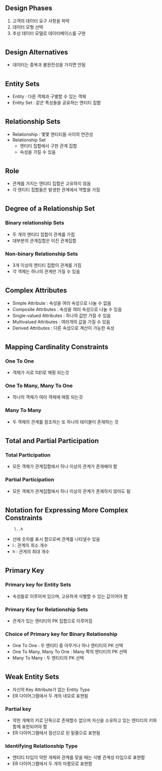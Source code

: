 ## Design Phases
1. 고객의 데이터 요구 사항을 파악
2. 데이터 모형 선택
3. 추상 데이터 모델로 데이터베이스를 구현

#
## Design Alternatives
- 데이터는 중복과 불완전성을 가지면 안됨

#
## Entity Sets
- Entity : 다른 객체과 구별할 수 있는 객체
- Entity Set : 같은 특성들을 공유하는 엔티티 집합

#
## Relationship Sets
- Relationship : 몇몇 엔티티들 사이의 연관성
- Relationship Set
    * 엔티티 집합에서 구한 관계 집합
    * 속성을 가질 수 있음

#
## Role
- 관계를 가지는 엔티티 집합은 고유하지 않음
- 각 엔티티 집합들은 발생한 관계에서 역할을 가짐

#
## Degree of a Relationship Set
### Binary relationship Sets
- 두 개의 엔티티 집합이 관계를 가짐
- 대부분의 관계집합은 이진 관계집합
### Non-binary Relationship Sets
- 3개 이상의 엔티티 집합이 관계를 가짐
- 각 객체는 하나의 관계만 가질 수 있음

#
## Complex Attributes
- Simple Attribute : 속성을 여러 속성으로 나눌 수 없음
- Composite Attributes : 속성을 여러 속성으로 나눌 수 있음
- Single-valued Attributes : 하나의 값만 가질 수 있음
- Multivalued Attributes : 여러개의 값을 가질 수 있음
- Derived Attributes : 다른 속성으로 계산이 가능한 속성

#
## Mapping Cardinality Constraints
### One To One
- 객체가 서로 1대1로 매핑 되는것
### One To Many, Many To One
- 하나의 객체가 여러 객체에 매핑 되는것
### Many To Many
- 두 객체의 관계를 참조하는 또 하나의 테이블이 존재하는 것

#
## Total and Partial Participation
### Total Participation
- 모든 객체가 관계집합에서 하나 이상의 관계가 존재해야 함
### Partial Participation
- 모든 객체가 관계집합에서 하나 이상의 관계가 존재하지 않아도 됨

#
## Notation for Expressing More Complex Constraints

        l..h
- 선에 숫자를 표시 함으로써 관계를 나타낼수 있음
- l : 관계의 최소 개수
- h : 관게의 최대 개수

#
## Primary Key
### Primary key for Entity Sets
- 속성들로 이루어져 있으며, 고유하게 식별할 수 있는 값이어야 함
### Primary Key for Relationship Sets
- 관계가 있는 엔티티의 PK 집합으로 이루어짐
### Choice of Primary key for Binary Relationship
- One To One : 두 엔티티 중 아무거나 하나 엔티티의 PK 선택
- One To Many, Many To One : Many 쪽의 엔티티의 PK 선택
- Many To Many : 두 엔티티의 PK 선택

#
## Weak Entity Sets
- 자신의 Key Attribute가 없는 Entity Type
- ER 다이어그램에서 두 개의 네모로 표현됨
### Partial key
- 약한 개체의 키로 단독으로 존재할수 없으며 자신을 소유하고 있는 엔티티의 키와 함께 표현되어야 함
- ER 다이어그램에서 점선으로 된 밑줄으로 표현됨
### Identifying Relationship Type
- 엔티티 타입이 약한 개체와 관계를 맞을 때는 식별 관계성 타입으로 표현함
- ER 다이어그램에서 두 개의 마름모로 표현함